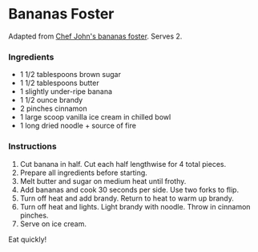 # Bananas Foster

Adapted from [Chef John's bananas foster](http://foodwishes.blogspot.com/2014/11/bananas-foster-americas-favorite.html). Serves 2.

### Ingredients

- 1 1/2 tablespoons brown sugar
- 1 1/2 tablespoons butter
- 1 slightly under-ripe banana
- 1 1/2 ounce brandy
- 2 pinches cinnamon
- 1 large scoop vanilla ice cream in chilled bowl
- 1 long dried noodle + source of fire

### Instructions

1. Cut banana in half. Cut each half lengthwise for 4 total pieces.
2. Prepare all ingredients before starting.
3. Melt butter and sugar on medium heat until frothy.
4. Add bananas and cook 30 seconds per side. Use two forks to flip.
5. Turn off heat and add brandy. Return to heat to warm up brandy.
6. Turn off heat and lights. Light brandy with noodle. Throw in cinnamon pinches.
7. Serve on ice cream.

Eat quickly!
